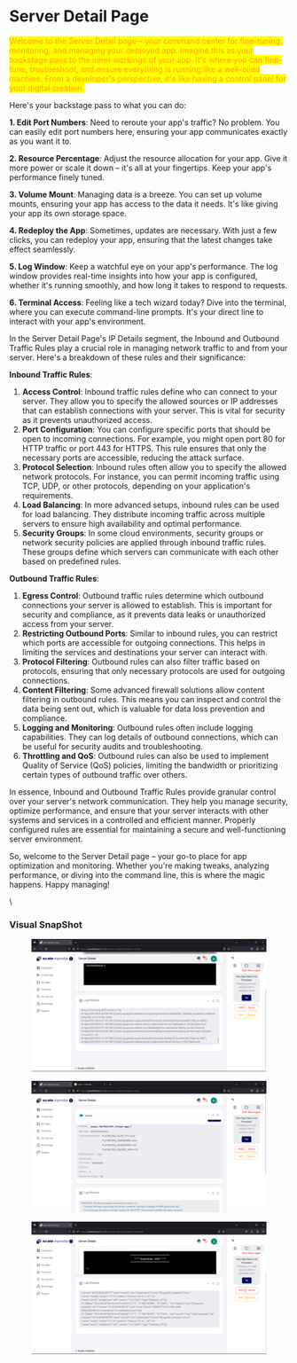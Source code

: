 # Server Detail Page

<mark style="color:orange;">Welcome to the Server Detail page – your command center for fine-tuning, monitoring, and managing your deployed app.  Imagine this as your backstage pass to the inner workings of your app. It's where you can fine-tune, troubleshoot, and ensure everything is running like a well-oiled machine. From a developer's perspective, it's like having a control panel for your digital creation.</mark>

Here's your backstage pass to what you can do:

**1. Edit Port Numbers**: Need to reroute your app's traffic? No problem. You can easily edit port numbers here, ensuring your app communicates exactly as you want it to.

**2. Resource Percentage**: Adjust the resource allocation for your app. Give it more power or scale it down – it's all at your fingertips. Keep your app's performance finely tuned.

**3. Volume Mount**: Managing data is a breeze. You can set up volume mounts, ensuring your app has access to the data it needs. It's like giving your app its own storage space.

**4. Redeploy the App**: Sometimes, updates are necessary. With just a few clicks, you can redeploy your app, ensuring that the latest changes take effect seamlessly.

**5. Log Window**: Keep a watchful eye on your app's performance. The log window provides real-time insights into how your app is configured, whether it's running smoothly, and how long it takes to respond to requests.

**6. Terminal Access**: Feeling like a tech wizard today? Dive into the terminal, where you can execute command-line prompts. It's your direct line to interact with your app's environment.



In the Server Detail Page's IP Details segment, the Inbound and Outbound Traffic Rules play a crucial role in managing network traffic to and from your server. Here's a breakdown of these rules and their significance:

**Inbound Traffic Rules**:

1. **Access Control**: Inbound traffic rules define who can connect to your server. They allow you to specify the allowed sources or IP addresses that can establish connections with your server. This is vital for security as it prevents unauthorized access.
2. **Port Configuration**: You can configure specific ports that should be open to incoming connections. For example, you might open port 80 for HTTP traffic or port 443 for HTTPS. This rule ensures that only the necessary ports are accessible, reducing the attack surface.
3. **Protocol Selection**: Inbound rules often allow you to specify the allowed network protocols. For instance, you can permit incoming traffic using TCP, UDP, or other protocols, depending on your application's requirements.
4. **Load Balancing**: In more advanced setups, inbound rules can be used for load balancing. They distribute incoming traffic across multiple servers to ensure high availability and optimal performance.
5. **Security Groups**: In some cloud environments, security groups or network security policies are applied through inbound traffic rules. These groups define which servers can communicate with each other based on predefined rules.

**Outbound Traffic Rules**:

1. **Egress Control**: Outbound traffic rules determine which outbound connections your server is allowed to establish. This is important for security and compliance, as it prevents data leaks or unauthorized access from your server.
2. **Restricting Outbound Ports**: Similar to inbound rules, you can restrict which ports are accessible for outgoing connections. This helps in limiting the services and destinations your server can interact with.
3. **Protocol Filtering**: Outbound rules can also filter traffic based on protocols, ensuring that only necessary protocols are used for outgoing connections.
4. **Content Filtering**: Some advanced firewall solutions allow content filtering in outbound rules. This means you can inspect and control the data being sent out, which is valuable for data loss prevention and compliance.
5. **Logging and Monitoring**: Outbound rules often include logging capabilities. They can log details of outbound connections, which can be useful for security audits and troubleshooting.
6. **Throttling and QoS**: Outbound rules can also be used to implement Quality of Service (QoS) policies, limiting the bandwidth or prioritizing certain types of outbound traffic over others.



In essence, Inbound and Outbound Traffic Rules provide granular control over your server's network communication. They help you manage security, optimize performance, and ensure that your server interacts with other systems and services in a controlled and efficient manner. Properly configured rules are essential for maintaining a secure and well-functioning server environment.

So, welcome to the Server Detail page – your go-to place for app optimization and monitoring. Whether you're making tweaks, analyzing performance, or diving into the command line, this is where the magic happens. Happy managing!

\


### Visual SnapShot



<div>

<figure><img src="../../.gitbook/assets/Screenshot 2023-09-04 144522.png" alt=""><figcaption></figcaption></figure>

 

<figure><img src="../../.gitbook/assets/hhh.png" alt=""><figcaption></figcaption></figure>

 

<figure><img src="../../.gitbook/assets/Screenshot 2023-08-29 125158.png" alt=""><figcaption></figcaption></figure>

</div>

